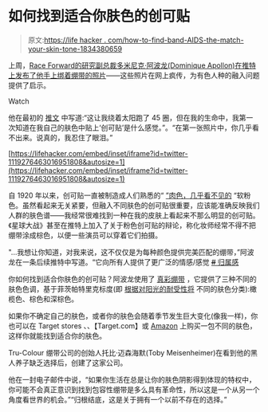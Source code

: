 # 如何找到适合你肤色的创可贴

> 原文:[https://life hacker . com/how-to-find-band-AIDS-the-match-your-skin-tone-1834380659](https://lifehacker.com/how-to-find-band-aids-that-match-your-skin-tone-1834380659)

上周，[Race Forward](https://www.raceforward.org/about/staff/dominique-apollon-phd)[的研究副总裁多米尼克·阿波龙(Dominique Apollon)在推特上发布了他手上绑着绷带的照片](https://twitter.com/ApollonTweets/status/1119276463016951808?ref_src=twsrc%5Etfw%7Ctwcamp%5Etweetembed%7Ctwterm%5E1119276463016951808&ref_url=https%3A%2F%2Fwww.nbcnews.com%2Fnews%2Fnbcblk%2Fblack-man-s-reaction-matching-skin-tone-bandage-strikes-chord-n998671)——这些照片在网上疯传，为有色人种的融入问题提供了启示。

Watch

他在最初的 [推文](https://twitter.com/ApollonTweets/status/1119276463016951808?ref_src=twsrc%5Etfw%7Ctwcamp%5Etweetembed%7Ctwterm%5E1119276463016951808&ref_url=https%3A%2F%2Fkinja.com%2Fajax%2Finset%2Fiframe%3Fautosize%3D1%26id%3Dtwitter-1119276463016951808) 中写道:“这让我绕着太阳跑了 45 圈，但在我的生命中，我第一次知道在我自己的肤色中贴上‘创可贴’是什么感觉。”。“在第一张照片中，你几乎看不出来。说真的，我忍住了眼泪。”

 [https://lifehacker.com/embed/inset/iframe?id=twitter-1119276463016951808&autosize=1](https://lifehacker.com/embed/inset/iframe?id=twitter-1119276463016951808&autosize=1) 

自 1920 年以来，创可贴一直被制造成人们熟悉的“ [”肉色，几乎看不见的](https://www.theatlantic.com/health/archive/2013/06/the-story-of-the-black-band-aid/276542/) “软粉色。虽然看起来无关紧要，但融入不同肤色的创可贴很重要，应该能准确反映我们人群的肤色谱——我经常很难找到一种在我的皮肤上看起来不那么明显的创可贴。《星球大战》甚至在推特上加入了关于粉色创可贴的辩论，称化妆师经常不得不把绷带涂成棕色，以便一些演员可以穿着它们拍摄。

"...我想让你知道，对我来说，这不仅仅是为每种颜色提供完美匹配的绷带，”阿波龙在一条后续推特中写道。“它向所有人提供了更广泛的情感/感觉 [~~#~~ 归属感](https://twitter.com/hashtag/belonging?src=hash)

你如何找到适合你肤色的创可贴？阿波龙使用了 [真彩绷带](https://trucolourbandages.com/) ，它提供了三种不同的肤色色调，基于菲茨帕特里克标度(即 [根据对阳光的耐受性将](https://www.verywellhealth.com/fitzpatrick-classification-scale-1069226) 不同的肤色分类):橄榄色、棕色和深棕色。

如果你不确定自己的肤色，或者你的肤色会随着季节发生巨大变化(像我一样)，你也可以在 Target stores 、、【Target.com】或 [Amazon](https://www.amazon.com/Tru-Colour-Skin-Tone-Bandages-90-Count/dp/B00S9YX0P6?asc_campaign=InlineText&asc_refurl=https://lifehacker.com/how-to-find-band-aids-that-match-your-skin-tone-1834380659&asc_source=&tag=kinjalifehackerlink-20) 上购买一包不同的肤色，这样你就能找到适合你的肤色。

Tru-Colour 绷带公司的创始人托比·迈森海默(Toby Meisenheimer)在看到他的黑人养子缺乏选择后，创建了这家公司。

他在一封电子邮件中说，“如果你生活在总是让你的肤色阴影得到体现的特权中，你可能不会真正意识到找到包容性绷带是多么具有革命性，所以这是一个从另一个角度看世界的机会。”“归根结底，这是关于拥有一个以前不存在的选择。”